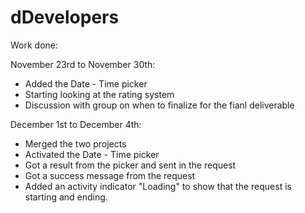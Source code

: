 # dDevelopers

Work done:

November 23rd to November 30th:
- Added the Date - Time picker
- Starting looking at the rating system
- Discussion with group on when to finalize for the fianl deliverable

December 1st to December 4th:
- Merged the two projects
- Activated the Date - Time picker
- Got a result from the picker and sent in the request
- Got a success message from the request
- Added an activity indicator "Loading" to show that the request is starting and ending.
